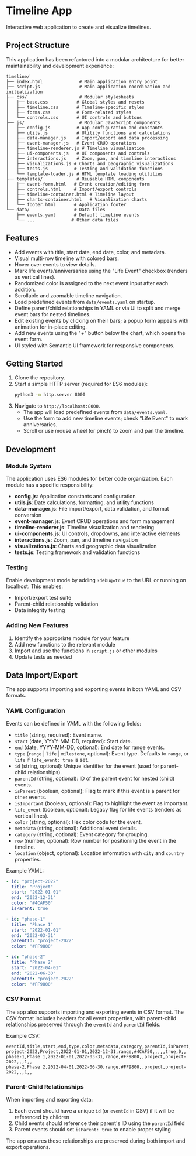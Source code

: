 # Timeline App

Interactive web application to create and visualize timelines.

## Project Structure

This application has been refactored into a modular architecture for better maintainability and development experience:

```
timeline/
├── index.html              # Main application entry point
├── script.js               # Main application coordination and initialization
├── css/                    # Modular stylesheets
│   ├── base.css           # Global styles and resets
│   ├── timeline.css       # Timeline-specific styles
│   ├── forms.css          # Form-related styles
│   └── controls.css       # UI controls and buttons
├── js/                     # Modular JavaScript components
│   ├── config.js          # App configuration and constants
│   ├── utils.js           # Utility functions and calculations
│   ├── data-manager.js    # Import/export and data processing
│   ├── event-manager.js   # Event CRUD operations
│   ├── timeline-renderer.js # Timeline visualization
│   ├── ui-components.js   # UI components and controls
│   ├── interactions.js    # Zoom, pan, and timeline interactions
│   ├── visualizations.js # Charts and geographic visualizations
│   ├── tests.js          # Testing and validation functions
│   └── template-loader.js # HTML template loading utilities
├── templates/             # Reusable HTML components
│   ├── event-form.html   # Event creation/editing form
│   ├── controls.html     # Import/export controls
│   ├── timeline-container.html # Timeline layout
│   ├── charts-container.html   # Visualization charts
│   └── footer.html       # Application footer
└── data/                 # Data files
    ├── events.yaml       # Default timeline events
    └── ...              # Other data files
```

Features
--------
- Add events with title, start date, end date, color, and metadata.
- Visual multi-row timeline with colored bars.
- Hover over events to view details.
- Mark life events/anniversaries using the "Life Event" checkbox (renders as vertical lines).
- Randomized color is assigned to the next event input after each addition.
- Scrollable and zoomable timeline navigation.
- Load predefined events from `data/events.yaml` on startup.
- Define parent/child relationships in YAML or via UI to split and merge event bars for nested timelines.
- Edit existing events by clicking on their bars; a popup form appears with animation for in-place editing.
- Add new events using the "+" button below the chart, which opens the event form.
- UI styled with Semantic UI framework for responsive components.

Getting Started
---------------
1. Clone the repository.
2. Start a simple HTTP server (required for ES6 modules):
   ```bash
   python3 -m http.server 8000
   ```
3. Navigate to `http://localhost:8000`.
   - The app will load predefined events from `data/events.yaml`.
   - Use the form to add new timeline events; check "Life Event" to mark anniversaries.
   - Scroll or use mouse wheel (or pinch) to zoom and pan the timeline.

## Development

### Module System
The application uses ES6 modules for better code organization. Each module has a specific responsibility:

- **config.js**: Application constants and configuration
- **utils.js**: Date calculations, formatting, and utility functions
- **data-manager.js**: File import/export, data validation, and format conversion
- **event-manager.js**: Event CRUD operations and form management
- **timeline-renderer.js**: Timeline visualization and rendering
- **ui-components.js**: UI controls, dropdowns, and interactive elements
- **interactions.js**: Zoom, pan, and timeline navigation
- **visualizations.js**: Charts and geographic data visualization
- **tests.js**: Testing framework and validation functions

### Testing
Enable development mode by adding `?debug=true` to the URL or running on localhost. This enables:
- Import/export test suite
- Parent-child relationship validation
- Data integrity testing

### Adding New Features
1. Identify the appropriate module for your feature
2. Add new functions to the relevant module
3. Import and use the functions in `script.js` or other modules
4. Update tests as needed

Data Import/Export
------------------
The app supports importing and exporting events in both YAML and CSV formats.

### YAML Configuration
Events can be defined in YAML with the following fields:
  - `title` (string, required): Event name.
  - `start` (date, YYYY-MM-DD, required): Start date.
  - `end` (date, YYYY-MM-DD, optional): End date for range events.
  - `type` (`range` | `life` | `milestone`, optional): Event type. Defaults to `range`, or `life` if `life_event: true` is set.
  - `id` (string, optional): Unique identifier for the event (used for parent-child relationships).
  - `parentId` (string, optional): ID of the parent event for nested (child) events.
  - `isParent` (boolean, optional): Flag to mark if this event is a parent for other events.
  - `isImportant` (boolean, optional): Flag to highlight the event as important.
  - `life_event` (boolean, optional): Legacy flag for life events (renders as vertical lines).
  - `color` (string, optional): Hex color code for the event.
  - `metadata` (string, optional): Additional event details.
  - `category` (string, optional): Event category for grouping.
  - `row` (number, optional): Row number for positioning the event in the timeline.
  - `location` (object, optional): Location information with `city` and `country` properties.

Example YAML:
```yaml
- id: "project-2022"
  title: "Project"  
  start: "2022-01-01"  
  end: "2022-12-31"  
  color: "#4CAF50"
  isParent: true

- id: "phase-1"
  title: "Phase 1"  
  start: "2022-01-01"  
  end: "2022-03-31"  
  parentId: "project-2022"  
  color: "#FF9800"  

- id: "phase-2"
  title: "Phase 2"  
  start: "2022-04-01"  
  end: "2022-06-30"  
  parentId: "project-2022"  
  color: "#FF9800"  
```

### CSV Format
The app also supports importing and exporting events in CSV format. The CSV format includes headers for all event properties, with parent-child relationships preserved through the `eventId` and `parentId` fields.

Example CSV:
```csv
eventId,title,start,end,type,color,metadata,category,parentId,isParent,isImportant,row,location_city,location_country
project-2022,Project,2022-01-01,2022-12-31,range,#4CAF50,,,,,true,0,,
phase-1,Phase 1,2022-01-01,2022-03-31,range,#FF9800,,project,project-2022,,,1,,
phase-2,Phase 2,2022-04-01,2022-06-30,range,#FF9800,,project,project-2022,,,1,,
```

### Parent-Child Relationships

When importing and exporting data:
1. Each event should have a unique `id` (or `eventId` in CSV) if it will be referenced by children
2. Child events should reference their parent's ID using the `parentId` field
3. Parent events should set `isParent: true` to enable proper styling

The app ensures these relationships are preserved during both import and export operations.